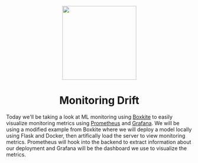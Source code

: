 <p align = "center" draggable=”false” ><img src="https://user-images.githubusercontent.com/37101144/161836199-fdb0219d-0361-4988-bf26-48b0fad160a3.png"
     width="200px"
     height="auto"/>
</p>

# <h1 align="center" id="heading">Monitoring Drift</h1>


Today we'll be taking a look at ML monitoring using [Boxkite](https://github.com/boxkite-ml/boxkite) to easily visualize monitoring metrics using [Prometheus](https://prometheus.io/) and [Grafana](https://grafana.com/). We will be using a modified example from Boxkite where we will deploy a model locally using Flask and Docker, then artifically load the server to view monitoring metrics. Prometheus will hook into the backend to extract information about our deployment and Grafana will be the dashboard we use to visualize the metrics.
